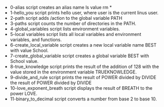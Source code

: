 - 0-alias script creates an alias name ls value rm *
- 1-hello_you script prints hello user, where user is the current linus user.
- 2-path script adds /action to the global variable PATH
- 3-paths script counts the number of directories in the PATH.
- 4-global_variables script lists environment variables.
- 5-local variables script  lists all local variables and environment variables, and functions.
- 6-create_local_variable script creates a new local variable name BEST with value School.
- 7-create_global_variable script creates a global variable BEST with School value.
- 8-true_knowledge script prints  the result of the addition of 128 with the value stored in the environment variable TRUEKNOWLEDGE.
- 9-divide_and_rule script prints  the result of POWER divided by DIVIDE the result of POWER divided by DIVIDE
- 10-love_exponent_breath script displays the result of BREATH to the power LOVE.
- 11-binary_to_decimal script converts a number from base 2 to base 10.
